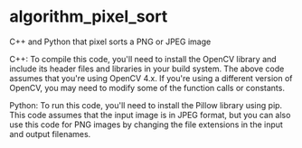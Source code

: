 # algorithm_pixel_sort
C++ and Python that pixel sorts a PNG or JPEG image

C++: To compile this code, you'll need to install the OpenCV library and include its header files and libraries in your build system. The above code assumes that you're using OpenCV 4.x. If you're using a different version of OpenCV, you may need to modify some of the function calls or constants.

Python: To run this code, you'll need to install the Pillow library using pip. This code assumes that the input image is in JPEG format, but you can also use this code for PNG images by changing the file extensions in the input and output filenames.
